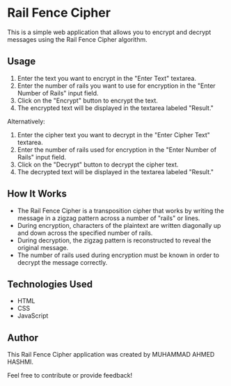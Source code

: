# Rail Fence Cipher

This is a simple web application that allows you to encrypt and decrypt messages using the Rail Fence Cipher algorithm.

## Usage

1. Enter the text you want to encrypt in the "Enter Text" textarea.
2. Enter the number of rails you want to use for encryption in the "Enter Number of Rails" input field.
3. Click on the "Encrypt" button to encrypt the text.
4. The encrypted text will be displayed in the textarea labeled "Result."

Alternatively:

1. Enter the cipher text you want to decrypt in the "Enter Cipher Text" textarea.
2. Enter the number of rails used for encryption in the "Enter Number of Rails" input field.
3. Click on the "Decrypt" button to decrypt the cipher text.
4. The decrypted text will be displayed in the textarea labeled "Result."

## How It Works

- The Rail Fence Cipher is a transposition cipher that works by writing the message in a zigzag pattern across a number of "rails" or lines.
- During encryption, characters of the plaintext are written diagonally up and down across the specified number of rails.
- During decryption, the zigzag pattern is reconstructed to reveal the original message.
- The number of rails used during encryption must be known in order to decrypt the message correctly.

## Technologies Used

- HTML
- CSS
- JavaScript

## Author

This Rail Fence Cipher application was created by MUHAMMAD AHMED HASHMI.

Feel free to contribute or provide feedback!
